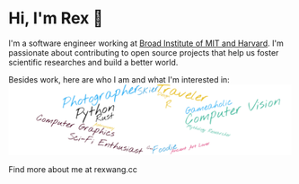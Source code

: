 # Hi, I'm Rex 👋

I'm a software engineer working at [Broad Institute of MIT and Harvard](https://www.broadinstitute.org/). I'm passionate about contributing to open source projects that help us foster scientific researches and build a better world.

Besides work, here are who I am and what I'm interested in:
<img src="https://raw.githubusercontent.com/rexwangcc/rexwangcc/master/myself.png" alt="Rex!">

Find more about me at rexwang.cc
